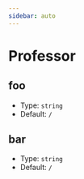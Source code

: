 ```yaml
---
sidebar: auto
---
```


# Professor

## foo

- Type: `string`
- Default: `/`

## bar

- Type: `string`
- Default: `/`
